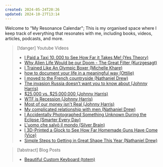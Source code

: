 ```yaml
---
created: 2024-05-24T20:26
updated: 2024-10-27T13:14
---
```

Welcome to "My Resonance Calendar"; This is my organised space where I keep track of everything that resonates with me, including books, videos, articles, podcasts, and more.

>[!danger] Youtube Videos
>- [I Paid a Taxi $10,000$ to See How Far it Takes Me! (Yes Theory)](https://www.youtube.com/watch?v=_TedFmvfCYo)
>- [Why Alien Life Would be our Doom - The Great Filter (Kurzgesagt)](https://www.youtube.com/watch?v=UjtOGPJ0URM)
>- [I Trained Like An Olympic Boxer (Michelle Khare)](https://www.youtube.com/watch?v=LZanXTAeqGc)
>- [how to document your life in a meaningful way (Ottilie)](https://www.youtube.com/watch?v=uD-5v7pVruo)
>- [I moved to the French countryside (Nathaniel Drew)](https://www.youtube.com/watch?v=__UNhmnQgzU)
>- [The invasion Russia doesn’t want you to know about (Johnny Harris)](https://www.youtube.com/watch?v=Sge5Y-G8Jds)
>- [$25,000 vs. $25,000,000 (Johnny Harris)](https://youtu.be/NfMdvee5HoY)
>- [WTF is Recession (Johnny Harris)](https://youtu.be/EhyOQ0QMINg)
>- [Most of our money isn't Real (Johnny Harris)](https://youtu.be/E_VKZ6dzauo)
>- [My complicated relationship with men (Nathaniel Drew)](https://www.youtube.com/watch?v=7LdSlXyg3mI)
>- [I Accidentally Photographed Something Unknown During the Eclipse (Smarter Every Day)](https://www.youtube.com/watch?v=bQF51mqzrY4)
>- [L'uomo che salvò il mondo (Silver Brain)](https://www.youtube.com/watch?v=YDKWbWHfeYY)
>- [I 3D-Printed a Glock to See How Far Homemade Guns Have Come (Vice)](https://www.youtube.com/watch?v=C4dBuPJ9p7A)
>- [Simple Steps to Getting in Great Shape This Year (Nathaniel Drew)](https://www.youtube.com/watch?v=WW1ocOqC5Ys)

>[!abstract] Blog Posts
>- [Beautiful Custom Keyboard (totem)](https://www.hackster.io/geist/totem-a-tiny-splitkeyboard-with-splay-cb2e43)

